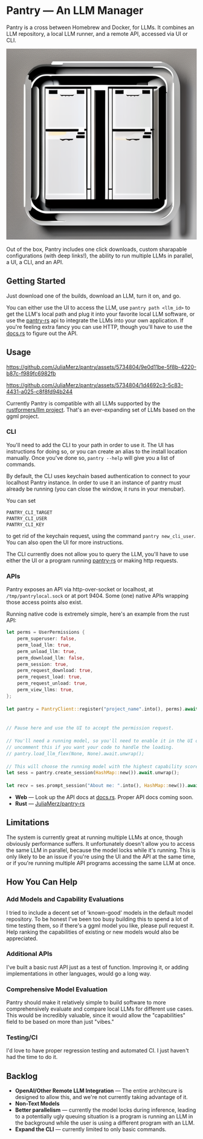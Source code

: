 # Pantry — An LLM Manager

Pantry is a cross between Homebrew and Docker, for LLMs. It combines an LLM repository, a local LLM runner,
and a remote API, accessed via UI or CLI.

![An AI generated pair of smiling computers.](./pantry_fancy.png)

Out of the box, Pantry includes one click downloads, custom sharapable configurations (with deep links!),
the ability to run multiple LLMs in parallel, a UI, a CLI, and an API.

## Getting Started

Just download one of the builds, download an LLM, turn it on, and go.

You can either use the UI to access the LLM, use `pantry path <llm_id>` to get the LLM's
local path and plug it into your favorite local LLM software, or use the [pantry-rs](https://github.com/JuliaMerz/pantry-rs)
api to integrate the LLMs into your own application. If you're feeling extra fancy
you can use HTTP, though you'll have to use the [docs.rs](https://docs.rs/pantry-rs/latest/pantry_rs/api/struct.PantryAPI.html)
to figure out the API.

## Usage

https://github.com/JuliaMerz/pantry/assets/5734804/9e0d11be-5f8b-4220-b87c-f989fc6982fb

https://github.com/JuliaMerz/pantry/assets/5734804/1d4692c3-5c83-4431-a025-c8f8fd94b244

Currently Pantry is compatible with all LLMs supported by the
[rustformers/llm project](https://github.com/rustformers/llm). That's an ever-expanding
set of LLMs based on the ggml project.


### CLI

You'll need to add the CLI to your path in order to use it. The UI has instructions for doing so,
or you can create an alias to the install location manually. Once you've done so, `pantry --help`
will give you a list of commands.

By default, the CLI uses keychain based authentication to connect to your localhost Pantry instance.
In order to use it an instance of pantry must already be running (you can close the window, it runs in your menubar).

You can set
```
PANTRY_CLI_TARGET
PANTRY_CLI_USER
PANTRY_CLI_KEY
```
to get rid of the keychain request, using the command `pantry new_cli_user`. You can also open the UI for more instructions.

The CLI currently does not allow you to query the LLM, you'll have to use either the UI or a program running [pantry-rs](https://github.com/JuliaMerz/pantry-rs) or making http requests.

### APIs
Pantry exposes an API via http-over-socket or localhost, at `/tmp/pantrylocal.sock`
or at port 9404. Some (one) native APIs wrapping those access points also exist.

Running native code is extremely simple, here's an example from the rust API:
``` rust
let perms = UserPermissions {
    perm_superuser: false,
    perm_load_llm: true,
    perm_unload_llm: true,
    perm_download_llm: false,
    perm_session: true,
    perm_request_download: true,
    perm_request_load: true,
    perm_request_unload: true,
    perm_view_llms: true,
};

let pantry = PantryClient::register("project_name".into(), perms).await.unwrap();


// Pause here and use the UI to accept the permission request.

// You'll need a running model, so you'll need to enable it in the UI or
// uncomment this if you want your code to handle the loading.
// pantry.load_llm_flex(None, None).await.unwrap();

// This will choose the running model with the highest capability score.
let sess = pantry.create_session(HashMap::new()).await.unwrap();

let recv = ses.prompt_session("About me: ".into(), HashMap::new()).await.unwrap();
```

- **Web** — Look up the API docs at [docs.rs](https://docs.rs/pantry-rs/latest/pantry_rs/api/struct.PantryAPI.html). Proper API docs coming soon.
- **Rust** — [JuliaMerz/pantry-rs](https://github.com/JuliaMerz/pantry-rs)

## Limitations

The system is currently great at running multiple LLMs at once, though obviously performance suffers. It unfortunately doesn't allow you to access
the same LLM in parallel, because the model locks while it's running. This is only likely to be an issue if you're using the UI and the API at
the same time, or if you're running multiple API programs accessing the same LLM at once.

## How You Can Help
### Add Models and Capability Evaluations
I tried to include a decent set of 'known-good' models in the default model repository.
To be honest I've been too busy building this to spend a lot of time testing them,
so if there's a ggml model you like, please pull request it. Help ranking the capabilities
of existing or new models would also be appreciated.

### Additional APIs
I've built a basic rust API just as a test of function. Improving it, or adding implementations
in other languages, would go a long way.

### Comprehensive Model Evaluation
Pantry should make it relatively simple to build software to more comprehensively evaluate
and compare local LLMs for different use cases. This would be incredibly valuable,
since it would allow the "capabilities" field to be based on more than just "vibes."

### Testing/CI
I'd love to have proper regression testing and automated CI. I just haven't had
the time to do it.

## Backlog
- **OpenAI/Other Remote LLM Integration** — The entire architecure is designed to allow this,
and we're not currently taking advantage of it.
- **Non-Text Models**
- **Better parallelism** — currently the model locks during inference, leading to a
potentially ugly queuing situation is a program is running an LLM in the background
while the user is using a different program with an LLM.
- **Expand the CLI** — currently limited to only basic commands.

